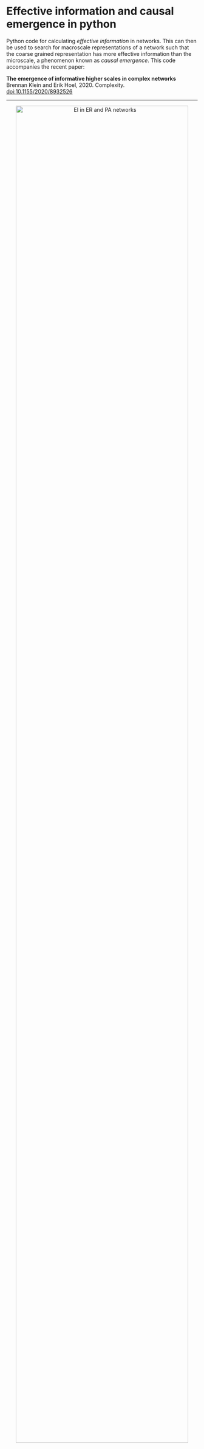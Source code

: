 # Effective information and causal emergence in python

Python code for calculating *effective information* in networks. This can 
then be used to search for macroscale representations of a network such 
that the coarse grained representation has more effective information than 
the microscale, a phenomenon known as *causal emergence*. This code 
accompanies the recent paper: 

**The emergence of informative higher scales in complex networks**\
Brennan Klein and Erik Hoel, 2020. Complexity.\
[doi:10.1155/2020/8932526](https://doi.org/10.1155/2020/8932526)

- - - -

<p align="center">
<img src="figs/pngs/ei_ER_PA.png" alt="EI in ER and PA networks" width="95%"/>
</p>

**<p align="center">Fig. 1: Effective information vs network size.**

<p align="center">
<img src="figs/pngs/CE_PA.png" alt="EI in ER and PA networks" width="90%"/>
</p>

**<p align="center">Fig. 2: Causal emergence vs preferential attachment.</center>**

- - - -

## Tutorial Notebooks (works in progress...)
1. [Chapter 01 - Network Effective Information](https://nbviewer.jupyter.org/github/jkbren/einet/blob/master/code/Chapter%2001%20-%20Network%20Effective%20Information.ipynb)
2. [Chapter 02 - Network Size and Effective Information](https://nbviewer.jupyter.org/github/jkbren/einet/blob/master/code/Chapter%2002%20-%20Network%20Size%20and%20Effective%20Information.ipynb)
3. [Chapter 03 - Determinism and Degeneracy](https://nbviewer.jupyter.org/github/jkbren/einet/blob/master/code/Chapter%2003%20-%20Determinism%20and%20Degeneracy.ipynb)
4. [Chapter 04 - Effective Information in Real Networks](https://nbviewer.jupyter.org/github/jkbren/einet/blob/master/code/Chapter%2004%20-%20Effective%20Information%20in%20Real%20Networks.ipynb)
5. [Chapter 05 - Causal Emergence in Preferential Attachment and SBMs](https://nbviewer.jupyter.org/github/jkbren/einet/blob/master/code/Chapter%2005%20-%20Causal%20Emergence%20in%20Preferential%20Attachment%20and%20SBMs.ipynb)
6. [Chapter 06 - Causal Emergence and the Emergence of Scale](https://nbviewer.jupyter.org/github/jkbren/einet/blob/master/code/Chapter%2006%20-%20Causal%20Emergence%20and%20the%20Emergence%20of%20Scale.ipynb)
7. [Chapter 07 - Estimating Causal Emergence in Real Networks](https://nbviewer.jupyter.org/github/jkbren/einet/blob/master/code/Chapter%2007%20-%20Estimating%20Causal%20Emergence%20in%20Real%20Networks.ipynb)
8. [Chapter 08 - Miscellaneous](https://nbviewer.jupyter.org/github/jkbren/einet/blob/master/code/Chapter%2008%20-%20Miscellaneous.ipynb)
9. [Chapter 09 - Spectral Causal Emergence](https://github.com/jkbren/einet/blob/master/code/Chapter%2009%20-%20Spectral%20Causal%20Emergence.ipynb)

## Installation and Usage

In order to use this code, first clone/download the repository. 
Below is a simple example usage. Please feel free to reach 
out if you find any bugs, have any questions, or if for some reason
the code does not run. 

```shell
git clone https://github.com/MiqG/einet.git
cd einet

pip install -e code/einet
```

```Python
>>> from ei_net import *
>>> import networkx as nx
>>> G = nx.karate_club_graph()
>>> print("effective_information(G) =", effective_information(G))
```

```text
EI(G) = 2.3500950888734686
```

The tutorial notebooks are designed to walk through some of the 
main results from the [paper above](https://arxiv.org/abs/1907.03902), 
in addition to several in-depth analyses that were not included in 
the original paper.

## Requirements  <a name="requirements"/>

This code is written in [Python 3.x](https://www.python.org) and uses 
the following packages:

* [NetworkX](https://networkx.github.io)
* [Scipy](http://www.scipy.org/)
* [Numpy](http://numpy.scipy.org/)
* And for replicating figures, you will need:
    + [matplotlib](https://matplotlib.org)
    + [Pandas](https://pandas.pydata.org/)

The colormaps in the paper are from [https://matplotlib.org/cmocean/](https://matplotlib.org/cmocean/)
and the named colors are from [https://medialab.github.io/iwanthue/](https://medialab.github.io/iwanthue/).

## Citation   <a name="citation"/>

If you use these methods and this code in your own research, please cite our paper:

Klein, B. & Hoel, E. (2020). **The emergence of informative higher scales in complex networks**. 
_Complexity_, no. 8932526. doi:[10.1155/2020/8932526](https://doi.org/10.1155/2020/8932526).

Bibtex: 
```text
@article{Klein2020causalemergence,
    title = {{The emergence of informative higher scales in complex networks}},
    author = {Klein, Brennan and Hoel, Erik},
    journal = {Complexity},
    year = {2020},
    pages = {1--12},
    volume = {2020},
    arxivId = {1907.03902v2},
    doi = {10.1155/2020/8932526}
}
```

## See also:

* Hoel, E. (2017). **When the map is better than the territory**. 
*Entropy*. 19(5), 188; doi: [10.3390/e19050188](https://www.mdpi.com/1099-4300/19/5/188).
    + recent work making explicit connections between causal emergence 
    and the channel capacity of a model.
* Hoel, E., Albantakis, L., & Tononi, G. (2013). **Quantifying causal 
emergence shows that macro can beat micro**. *Proceedings of the 
National Academy of Sciences*. 110 (49) 19790-19795.
doi: [10.1073/pnas.1314922110](https://www.pnas.org/content/110/49/19790).
    + the first work to quantify causal emergence, showing how and why 
    certain coarse-grained models can have more effective information.
